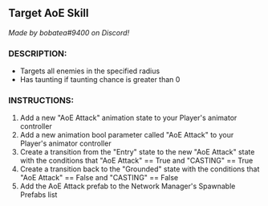 ## Target AoE Skill

*Made by bobatea#9400 on Discord!*

### DESCRIPTION:

- Targets all enemies in the specified radius
- Has taunting if taunting chance is greater than 0

### INSTRUCTIONS: 

1. Add a new "AoE Attack" animation state to your Player's animator controller
2. Add a new animation bool parameter called "AoE Attack" to your Player's animator controller
3. Create a transition from the "Entry" state to the new "AoE Attack" state with the conditions that "AoE Attack" == True and "CASTING" == True
4. Create a transition back to the "Grounded" state with the conditions that "AoE Attack" == False and "CASTING" == False
5. Add the AoE Attack prefab to the Network Manager's Spawnable Prefabs list
